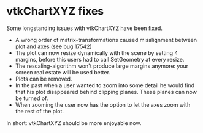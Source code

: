 # vtkChartXYZ fixes

Some longstanding issues with vtkChartXYZ have been fixed.
- A wrong order of matrix-transformations caused misalignment between plot and axes (see bug 17542)
- The plot can now resize dynamically with the scene by setting 4 margins,
  before this users had to call SetGeometry at every resize.
- The rescaling-algorithm won't produce large margins anymore: your screen real estate will be used better.
- Plots can be removed.
- In the past when a user wanted to zoom into some detail he would find that his plot disappeared
  behind clipping planes. These planes can now be turned of.
- When zooming the user now has the option to let the axes zoom with the rest of the plot.

In short: vtkChartXYZ should be more enjoyable now.
